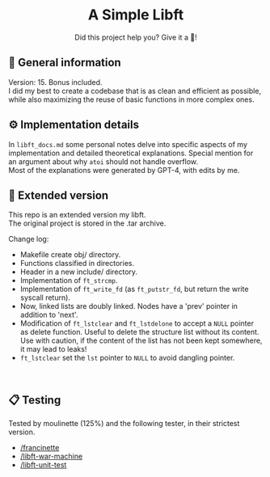 <h1 align="center">
	A Simple Libft
</h1>
<p align="center">
	Did this project help you? Give it a 🌟!
</p>

## 🧰 General information
Version: 15. Bonus included.</br>
I did my best to create a codebase that is as clean and efficient as possible, while also maximizing the reuse of basic functions in more complex ones.</br>

## ⚙️ Implementation details
In `libft_docs.md` some personal notes delve into specific aspects of my implementation and detailed theoretical explanations. Special mention for an argument about why `atoi` should not handle overflow.</br>
Most of the explanations were generated by GPT-4, with edits by me.</br>

## 🚀 Extended version
This repo is an extended version my libft.</br>
The original project is stored in the .tar archive.

Change log:
- Makefile create obj/ directory.
- Functions classified in directories.
- Header in a new include/ directory.
- Implementation of `ft_strcmp`.
- Implementation of `ft_write_fd` (as `ft_putstr_fd`, but return the write syscall return).
- Now, linked lists are doubly linked. Nodes have a 'prev' pointer in addition to 'next'.
- Modification of `ft_lstclear` and `ft_lstdelone` to accept a `NULL` pointer as delete function. Useful to delete the structure list without its content. Use with caution, if the content of the list has not been kept somewhere, it may lead to leaks!
- `ft_lstclear` set the `lst` pointer to `NULL` to avoid dangling pointer.
</br>

## 📋 Testing
Tested by moulinette (125%) and the following tester, in their strictest version. 
- [/francinette](https://github.com/xicodomingues/francinette)
- [/libft-war-machine](https://github.com/ska42/libft-war-machine)
- [/libft-unit-test](https://github.com/alelievr/libft-unit-test)
